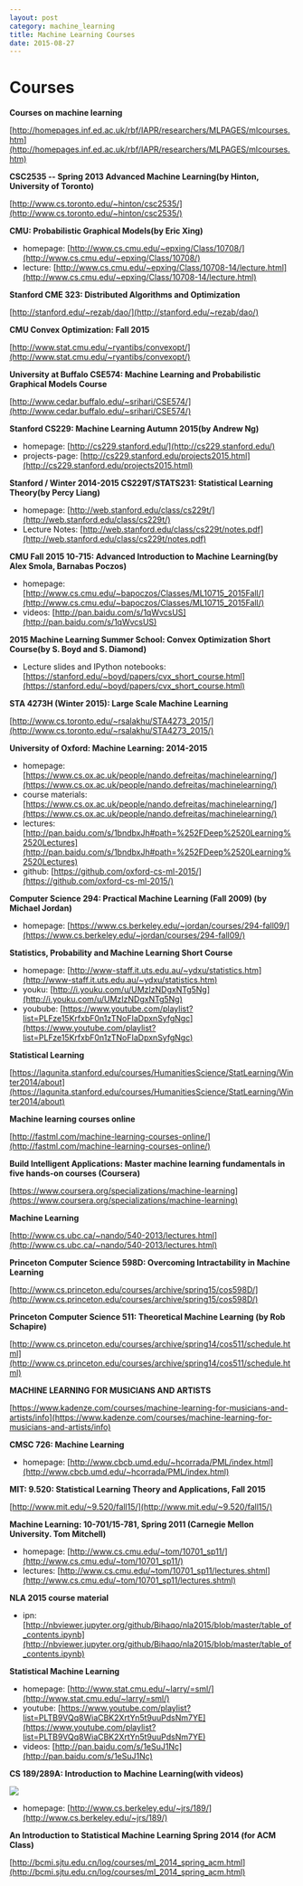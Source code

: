 ```yaml
---
layout: post
category: machine_learning
title: Machine Learning Courses
date: 2015-08-27
---
```


# Courses

**Courses on machine learning**

[http://homepages.inf.ed.ac.uk/rbf/IAPR/researchers/MLPAGES/mlcourses.htm](http://homepages.inf.ed.ac.uk/rbf/IAPR/researchers/MLPAGES/mlcourses.htm)

**CSC2535 -- Spring 2013 Advanced Machine Learning(by Hinton, University of Toronto)**

[http://www.cs.toronto.edu/~hinton/csc2535/](http://www.cs.toronto.edu/~hinton/csc2535/)

**CMU: Probabilistic Graphical Models(by Eric Xing)**

- homepage: [http://www.cs.cmu.edu/~epxing/Class/10708/](http://www.cs.cmu.edu/~epxing/Class/10708/)
- lecture: [http://www.cs.cmu.edu/~epxing/Class/10708-14/lecture.html](http://www.cs.cmu.edu/~epxing/Class/10708-14/lecture.html)

**Stanford CME 323: Distributed Algorithms and Optimization**

[http://stanford.edu/~rezab/dao/](http://stanford.edu/~rezab/dao/)

**CMU Convex Optimization: Fall 2015**

[http://www.stat.cmu.edu/~ryantibs/convexopt/](http://www.stat.cmu.edu/~ryantibs/convexopt/)

**University at Buffalo CSE574: Machine Learning and Probabilistic Graphical Models Course**

[http://www.cedar.buffalo.edu/~srihari/CSE574/](http://www.cedar.buffalo.edu/~srihari/CSE574/)

**Stanford CS229: Machine Learning Autumn 2015(by Andrew Ng)**

- homepage: [http://cs229.stanford.edu/](http://cs229.stanford.edu/)
- projects-page: [http://cs229.stanford.edu/projects2015.html](http://cs229.stanford.edu/projects2015.html)

**Stanford / Winter 2014-2015 CS229T/STATS231: Statistical Learning Theory(by Percy Liang)**

- homepage: [http://web.stanford.edu/class/cs229t/](http://web.stanford.edu/class/cs229t/)
- Lecture Notes: [http://web.stanford.edu/class/cs229t/notes.pdf](http://web.stanford.edu/class/cs229t/notes.pdf)

**CMU Fall 2015 10-715: Advanced Introduction to Machine Learning(by Alex Smola, Barnabas Poczos)**

- homepage: [http://www.cs.cmu.edu/~bapoczos/Classes/ML10715_2015Fall/](http://www.cs.cmu.edu/~bapoczos/Classes/ML10715_2015Fall/)
- videos: [http://pan.baidu.com/s/1qWvcsUS](http://pan.baidu.com/s/1qWvcsUS)

**2015 Machine Learning Summer School: Convex Optimization Short Course(by S. Boyd and S. Diamond)**

- Lecture slides and IPython notebooks: [https://stanford.edu/~boyd/papers/cvx_short_course.html](https://stanford.edu/~boyd/papers/cvx_short_course.html)

**STA 4273H (Winter 2015): Large Scale Machine Learning**

[http://www.cs.toronto.edu/~rsalakhu/STA4273_2015/](http://www.cs.toronto.edu/~rsalakhu/STA4273_2015/)

**University of Oxford: Machine Learning: 2014-2015**

- homepage: [https://www.cs.ox.ac.uk/people/nando.defreitas/machinelearning/](https://www.cs.ox.ac.uk/people/nando.defreitas/machinelearning/)
- course materials: [https://www.cs.ox.ac.uk/people/nando.defreitas/machinelearning/](https://www.cs.ox.ac.uk/people/nando.defreitas/machinelearning/)
- lectures: [http://pan.baidu.com/s/1bndbxJh#path=%252FDeep%2520Learning%2520Lectures](http://pan.baidu.com/s/1bndbxJh#path=%252FDeep%2520Learning%2520Lectures)
- github: [https://github.com/oxford-cs-ml-2015/](https://github.com/oxford-cs-ml-2015/)

**Computer Science 294: Practical Machine Learning (Fall 2009) (by Michael Jordan)**

- homepage: [https://www.cs.berkeley.edu/~jordan/courses/294-fall09/](https://www.cs.berkeley.edu/~jordan/courses/294-fall09/)

**Statistics, Probability and Machine Learning Short Course**

- homepage: [http://www-staff.it.uts.edu.au/~ydxu/statistics.htm](http://www-staff.it.uts.edu.au/~ydxu/statistics.htm)
- youku: [http://i.youku.com/u/UMzIzNDgxNTg5Ng](http://i.youku.com/u/UMzIzNDgxNTg5Ng)
- youbube: [https://www.youtube.com/playlist?list=PLFze15KrfxbF0n1zTNoFIaDpxnSyfgNgc](https://www.youtube.com/playlist?list=PLFze15KrfxbF0n1zTNoFIaDpxnSyfgNgc)

**Statistical Learning**

[https://lagunita.stanford.edu/courses/HumanitiesScience/StatLearning/Winter2014/about](https://lagunita.stanford.edu/courses/HumanitiesScience/StatLearning/Winter2014/about)

**Machine learning courses online**

[http://fastml.com/machine-learning-courses-online/](http://fastml.com/machine-learning-courses-online/)

**Build Intelligent Applications: Master machine learning fundamentals in five hands-on courses (Coursera)**

[https://www.coursera.org/specializations/machine-learning](https://www.coursera.org/specializations/machine-learning)

**Machine Learning**

[http://www.cs.ubc.ca/~nando/540-2013/lectures.html](http://www.cs.ubc.ca/~nando/540-2013/lectures.html)

**Princeton Computer Science 598D: Overcoming Intractability in Machine Learning**

[http://www.cs.princeton.edu/courses/archive/spring15/cos598D/](http://www.cs.princeton.edu/courses/archive/spring15/cos598D/)

**Princeton Computer Science 511: Theoretical Machine Learning (by Rob Schapire)**

[http://www.cs.princeton.edu/courses/archive/spring14/cos511/schedule.html](http://www.cs.princeton.edu/courses/archive/spring14/cos511/schedule.html)

**MACHINE LEARNING FOR MUSICIANS AND ARTISTS**

[https://www.kadenze.com/courses/machine-learning-for-musicians-and-artists/info](https://www.kadenze.com/courses/machine-learning-for-musicians-and-artists/info)

**CMSC 726: Machine Learning**

- homepage: [http://www.cbcb.umd.edu/~hcorrada/PML/index.html](http://www.cbcb.umd.edu/~hcorrada/PML/index.html)

**MIT: 9.520: Statistical Learning Theory and Applications, Fall 2015**

[http://www.mit.edu/~9.520/fall15/](http://www.mit.edu/~9.520/fall15/)

**Machine Learning: 10-701/15-781, Spring 2011 (Carnegie Mellon University. Tom Mitchell)**

- homepage: [http://www.cs.cmu.edu/~tom/10701_sp11/](http://www.cs.cmu.edu/~tom/10701_sp11/)
- lectures: [http://www.cs.cmu.edu/~tom/10701_sp11/lectures.shtml](http://www.cs.cmu.edu/~tom/10701_sp11/lectures.shtml)

**NLA 2015 course material**

- ipn: [http://nbviewer.jupyter.org/github/Bihaqo/nla2015/blob/master/table_of_contents.ipynb](http://nbviewer.jupyter.org/github/Bihaqo/nla2015/blob/master/table_of_contents.ipynb)

**Statistical Machine Learning**

- homepage: [http://www.stat.cmu.edu/~larry/=sml/](http://www.stat.cmu.edu/~larry/=sml/)
- youtube: [https://www.youtube.com/playlist?list=PLTB9VQq8WiaCBK2XrtYn5t9uuPdsNm7YE](https://www.youtube.com/playlist?list=PLTB9VQq8WiaCBK2XrtYn5t9uuPdsNm7YE)
- videos: [http://pan.baidu.com/s/1eSuJ1Nc](http://pan.baidu.com/s/1eSuJ1Nc)

**CS 189/289A: Introduction to Machine Learning(with videos)**

![](http://www.cs.berkeley.edu/~jrs/189/qdaaniso3d.png)

- homepage: [http://www.cs.berkeley.edu/~jrs/189/](http://www.cs.berkeley.edu/~jrs/189/)

**An Introduction to Statistical Machine Learning Spring 2014 (for ACM Class)**

[http://bcmi.sjtu.edu.cn/log/courses/ml_2014_spring_acm.html](http://bcmi.sjtu.edu.cn/log/courses/ml_2014_spring_acm.html)